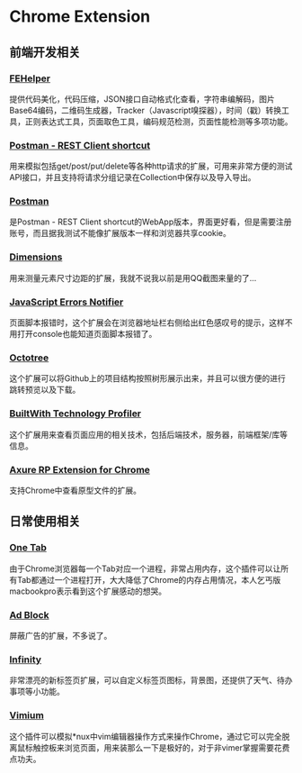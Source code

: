 # Chrome Extension

## 前端开发相关

### [FEHelper](https://chrome.google.com/webstore/detail/web%E5%89%8D%E7%AB%AF%E5%8A%A9%E6%89%8Bfehelper/pkgccpejnmalmdinmhkkfafefagiiiad?hl=zh-CN) 
提供代码美化，代码压缩，JSON接口自动格式化查看，字符串编解码，图片Base64编码，二维码生成器，Tracker（Javascript嗅探器），时间（戳）转换工具，正则表达式工具，页面取色工具，编码规范检测，页面性能检测等多项功能。

### [Postman - REST Client shortcut](https://chrome.google.com/webstore/detail/postman-rest-client-short/mkhojklkhkdaghjjfdnphfphiaiohkef)
用来模拟包括get/post/put/delete等各种http请求的扩展，可用来非常方便的测试API接口，并且支持将请求分组记录在Collection中保存以及导入导出。

### [Postman](https://chrome.google.com/webstore/detail/postman/fhbjgbiflinjbdggehcddcbncdddomop)
是Postman - REST Client shortcut的WebApp版本，界面更好看，但是需要注册账号，而且据我测试不能像扩展版本一样和浏览器共享cookie。

### [Dimensions](https://chrome.google.com/webstore/detail/dimensions/baocaagndhipibgklemoalmkljaimfdj)
用来测量元素尺寸边距的扩展，我就不说我以前是用QQ截图来量的了...

### [JavaScript Errors Notifier](https://chrome.google.com/webstore/detail/javascript-errors-notifie/jafmfknfnkoekkdocjiaipcnmkklaajd)
页面脚本报错时，这个扩展会在浏览器地址栏右侧给出红色感叹号的提示，这样不用打开console也能知道页面脚本报错了。

### [Octotree](https://chrome.google.com/webstore/detail/octotree/bkhaagjahfmjljalopjnoealnfndnagc?hl=zh-CN)
这个扩展可以将Github上的项目结构按照树形展示出来，并且可以很方便的进行跳转预览以及下载。

### [BuiltWith Technology Profiler](https://chrome.google.com/webstore/detail/builtwith-technology-prof/dapjbgnjinbpoindlpdmhochffioedbn)
这个扩展用来查看页面应用的相关技术，包括后端技术，服务器，前端框架/库等信息。

### [Axure RP Extension for Chrome](https://chrome.google.com/webstore/detail/axure-rp-extension-for-ch/dogkpdfcklifaemcdfbildhcofnopogp)
支持Chrome中查看原型文件的扩展。

## 日常使用相关

### [One Tab](https://chrome.google.com/webstore/detail/onetab/chphlpgkkbolifaimnlloiipkdnihall)
由于Chrome浏览器每一个Tab对应一个进程，非常占用内存，这个插件可以让所有Tab都通过一个进程打开，大大降低了Chrome的内存占用情况，本人乞丐版macbookpro表示看到这个扩展感动的想哭。

### [Ad Block](https://chrome.google.com/webstore/detail/adblock/gighmmpiobklfepjocnamgkkbiglidom)
屏蔽广告的扩展，不多说了。

### [Infinity](https://chrome.google.com/webstore/detail/infinity-new-tab/dbfmnekepjoapopniengjbcpnbljalfg)
非常漂亮的新标签页扩展，可以自定义标签页图标，背景图，还提供了天气、待办事项等小功能。

### [Vimium](https://chrome.google.com/webstore/detail/vimium/dbepggeogbaibhgnhhndojpepiihcmeb)
这个插件可以模拟*nux中vim编辑器操作方式来操作Chrome，通过它可以完全脱离鼠标触控板来浏览页面，用来装那么一下是极好的，对于非vimer掌握需要花费点功夫。
